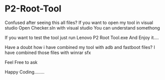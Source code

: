 # P2-Root-Tool
Confused after seeing this all files?
If you want to open my tool in visual studio
Open Checker.sln with visual studio
You can understand somethong

If you want to test the tool just run
Lenovo P2 Root Tool.exe
And Enjoy it....

Have a doubt how i have combined my tool with adb and fastboot files?
I have combined those files with winrar sfx

Feel Free to ask

Happy Coding........
